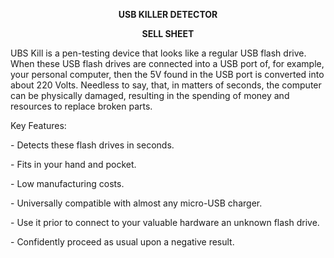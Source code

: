 <p align="center">
    <strong>USB KILLER DETECTOR</strong>
</p>
<p align="center">
    <strong></strong>
</p>
<p align="center">
    <strong>SELL SHEET</strong>
</p>
<p>
    UBS Kill is a pen-testing device that looks like a regular USB flash drive.
    When these USB flash drives are connected into a USB port of, for example,
    your personal computer, then the 5V found in the USB port is converted into
    about 220 Volts. Needless to say, that, in matters of seconds, the computer
    can be physically damaged, resulting in the spending of money and resources
    to replace broken parts.
</p>
<p>
    Key Features:
</p>
<p>
    - Detects these flash drives in seconds.
</p>
<p>
    - Fits in your hand and pocket.
</p>
<p>
    - Low manufacturing costs.
</p>
<p>
    - Universally compatible with almost any micro-USB charger.
</p>
<p>
    - Use it prior to connect to your valuable hardware an unknown flash drive.
</p>
<p>
    - Confidently proceed as usual upon a negative result.
</p>
